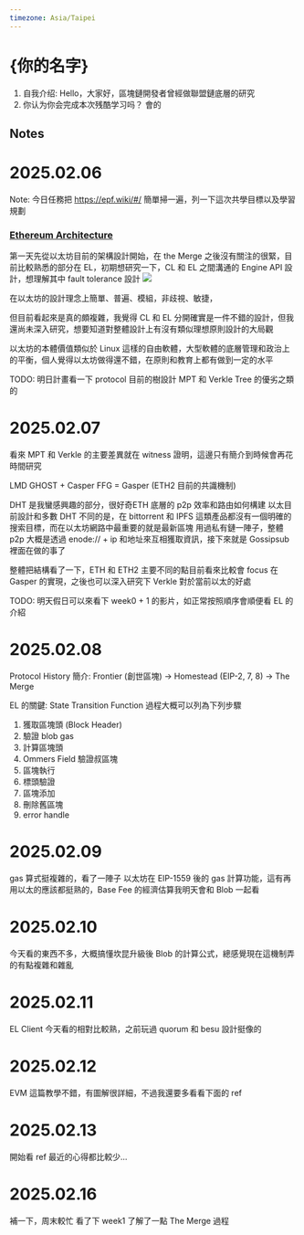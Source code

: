 ```yaml
---
timezone: Asia/Taipei
---
```


# {你的名字}

1. 自我介绍: Hello，大家好，區塊鏈開發者曾經做聯盟鏈底層的研究
2. 你认为你会完成本次残酷学习吗？ 會的

## Notes

<!-- Content_START -->

# 2025.02.06

Note: 今日任務把 https://epf.wiki/#/ 簡單掃一遍，列一下這次共學目標以及學習規劃

### [Ethereum Architecture](https://epf.wiki/#/wiki/protocol/architecture)

第一天先從以太坊目前的架構設計開始，在 the Merge 之後沒有關注的很緊，目前比較熟悉的部分在 EL，初期想研究一下，CL 和 EL 之間溝通的 Engine API 設計，想理解其中 fault tolerance 設計
![](https://epf.wiki/wiki/protocol/img/clients-overview.png)

在以太坊的設計理念上簡單、普遍、模組，非歧視、敏捷，

但目前看起來是真的頗複雜，我覺得 CL 和 EL 分開確實是一件不錯的設計，但我還尚未深入研究，想要知道對整體設計上有沒有類似理想原則設計的大局觀

以太坊的本體價值類似於 Linux 這樣的自由軟體，大型軟體的底層管理和政治上的平衡，個人覺得以太坊做得還不錯，在原則和教育上都有做到一定的水平

TODO: 明日計畫看一下 protocol 目前的樹設計 MPT 和 Verkle Tree 的優劣之類的

# 2025.02.07
看來 MPT 和 Verkle 的主要差異就在 witness 證明，這邊只有簡介到時候會再花時間研究

LMD GHOST + Casper FFG = Gasper (ETH2 目前的共識機制)

DHT 是我蠻感興趣的部分，很好奇ETH 底層的 p2p 效率和路由如何構建
以太目前設計和多數 DHT 不同的是，在 bittorrent 和 IPFS 這類產品都沒有一個明確的搜索目標，而在以太坊網路中最重要的就是最新區塊
用過私有鏈一陣子，整體 p2p 大概是透過 enode:// + ip 和地址來互相獲取資訊，接下來就是 Gossipsub 裡面在做的事了

整體把結構看了一下，ETH 和 ETH2 主要不同的點目前看來比較會 focus 在 Gasper 的實現，之後也可以深入研究下 Verkle 對於當前以太的好處

TODO: 明天假日可以來看下 week0 + 1 的影片，如正常按照順序會順便看 EL 的介紹

# 2025.02.08

Protocol History 簡介: Frontier (創世區塊) -> Homestead (EIP-2, 7, 8) -> The Merge

EL 的關鍵: State Transition Function
過程大概可以列為下列步驟
1. 獲取區塊頭 (Block Header)
2. 驗證 blob gas
3. 計算區塊頭
4. Ommers Field 驗證叔區塊
5. 區塊執行
6. 標頭驗證
7. 區塊添加
8. 刪除舊區塊
9. error handle

# 2025.02.09
gas 算式挺複雜的，看了一陣子
以太坊在 EIP-1559 後的 gas 計算功能，這有再用以太的應該都挺熟的，Base Fee 的經濟估算我明天會和 Blob 一起看

# 2025.02.10
今天看的東西不多，大概搞懂坎昆升級後 Blob 的計算公式，總感覺現在這機制弄的有點複雜和雜亂

# 2025.02.11
EL Client 今天看的相對比較熟，之前玩過 quorum 和 besu 設計挺像的

# 2025.02.12
EVM 這篇教學不錯，有圖解很詳細，不過我還要多看看下面的 ref

# 2025.02.13
開始看 ref 最近的心得都比較少...

# 2025.02.16
補一下，周末較忙
看了下 week1 了解了一點 The Merge 過程
<!-- Content_END -->